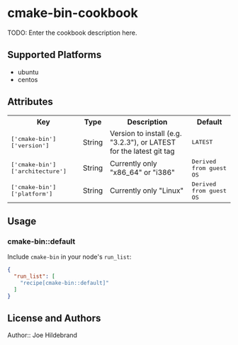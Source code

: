 # cmake-bin-cookbook

TODO: Enter the cookbook description here.

## Supported Platforms

* ubuntu
* centos

## Attributes

<table>
  <tr>
    <th>Key</th>
    <th>Type</th>
    <th>Description</th>
    <th>Default</th>
  </tr>
  <tr>
    <td><tt>['cmake-bin']['version']</tt></td>
    <td>String</td>
    <td>Version to install (e.g. "3.2.3"), or LATEST for the latest git tag</td>
    <td><tt>LATEST</tt></td>
  </tr>
  <tr>
    <td><tt>['cmake-bin']['architecture']</tt></td>
    <td>String</td>
    <td>Currently only "x86_64" or "i386"</td>
    <td><tt>Derived from guest OS</tt></td>
  </tr>
  <tr>
    <td><tt>['cmake-bin']['platform']</tt></td>
    <td>String</td>
    <td>Currently only "Linux"</td>
    <td><tt>Derived from guest OS</tt></td>
  </tr>
</table>

## Usage

### cmake-bin::default

Include `cmake-bin` in your node's `run_list`:

```json
{
  "run_list": [
    "recipe[cmake-bin::default]"
  ]
}
```

## License and Authors

Author:: Joe Hildebrand
